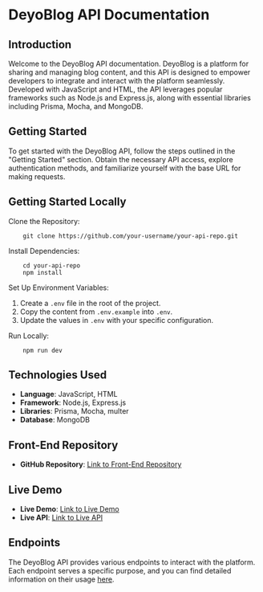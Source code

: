 # DeyoBlog API Documentation

## Introduction

Welcome to the DeyoBlog API documentation. DeyoBlog is a platform for sharing and managing blog content, and this API is designed to empower developers to integrate and interact with the platform seamlessly. Developed with JavaScript and HTML, the API leverages popular frameworks such as Node.js and Express.js, along with essential libraries including Prisma, Mocha, and MongoDB.

## Getting Started

To get started with the DeyoBlog API, follow the steps outlined in the "Getting Started" section. Obtain the necessary API access, explore authentication methods, and familiarize yourself with the base URL for making requests.

## Getting Started Locally

Clone the Repository:

        git clone https://github.com/your-username/your-api-repo.git

Install Dependencies:

        cd your-api-repo
        npm install

Set Up Environment Variables:

1.  Create a `.env` file in the root of the project.
2.  Copy the content from `.env.example` into `.env`.
3.  Update the values in `.env` with your specific configuration.

Run Locally:

        npm run dev

## Technologies Used

-   **Language**: JavaScript, HTML
-   **Framework**: Node.js, Express.js
-   **Libraries**: Prisma, Mocha, multer
-   **Database**: MongoDB

## Front-End Repository

-   **GitHub Repository**: [Link to Front-End Repository](https://github.com/Iamdeyo/deyoor-blog-client)

## Live Demo

-   **Live Demo**: [Link to Live Demo](https://deyoblog.onrender.com/)
-   **Live API**: [Link to Live API](https://deyoblogapi.onrender.com/)

## Endpoints

The DeyoBlog API provides various endpoints to interact with the platform. Each endpoint serves a specific purpose, and you can find detailed information on their usage [here](https://documenter.getpostman.com/view/21049078/2s9YR58FrE).
